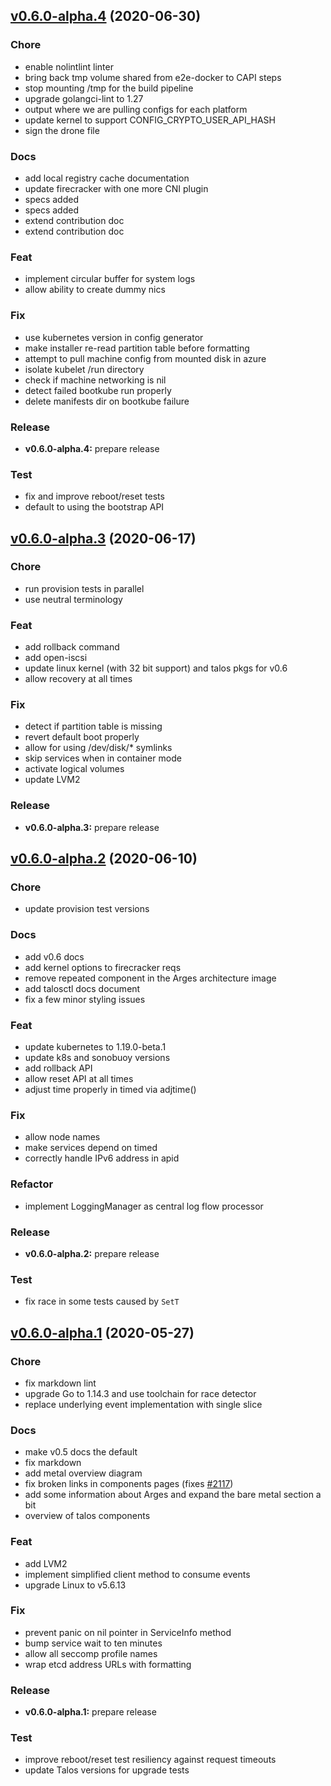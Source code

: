 <a name="v0.6.0-alpha.4"></a>

## [v0.6.0-alpha.4](https://github.com/talos-systems/talos/compare/v0.6.0-alpha.3...v0.6.0-alpha.4) (2020-06-30)

### Chore

- enable nolintlint linter
- bring back tmp volume shared from e2e-docker to CAPI steps
- stop mounting /tmp for the build pipeline
- upgrade golangci-lint to 1.27
- output where we are pulling configs for each platform
- update kernel to support CONFIG_CRYPTO_USER_API_HASH
- sign the drone file

### Docs

- add local registry cache documentation
- update firecracker with one more CNI plugin
- specs added
- specs added
- extend contribution doc
- extend contribution doc

### Feat

- implement circular buffer for system logs
- allow ability to create dummy nics

### Fix

- use kubernetes version in config generator
- make installer re-read partition table before formatting
- attempt to pull machine config from mounted disk in azure
- isolate kubelet /run directory
- check if machine networking is nil
- detect failed bootkube run properly
- delete manifests dir on bootkube failure

### Release

- **v0.6.0-alpha.4:** prepare release

### Test

- fix and improve reboot/reset tests
- default to using the bootstrap API

<a name="v0.6.0-alpha.3"></a>

## [v0.6.0-alpha.3](https://github.com/talos-systems/talos/compare/v0.6.0-alpha.2...v0.6.0-alpha.3) (2020-06-17)

### Chore

- run provision tests in parallel
- use neutral terminology

### Feat

- add rollback command
- add open-iscsi
- update linux kernel (with 32 bit support) and talos pkgs for v0.6
- allow recovery at all times

### Fix

- detect if partition table is missing
- revert default boot properly
- allow for using /dev/disk/\* symlinks
- skip services when in container mode
- activate logical volumes
- update LVM2

### Release

- **v0.6.0-alpha.3:** prepare release

<a name="v0.6.0-alpha.2"></a>

## [v0.6.0-alpha.2](https://github.com/talos-systems/talos/compare/v0.6.0-alpha.1...v0.6.0-alpha.2) (2020-06-10)

### Chore

- update provision test versions

### Docs

- add v0.6 docs
- add kernel options to firecracker reqs
- remove repeated component in the Arges architecture image
- add talosctl docs document
- fix a few minor styling issues

### Feat

- update kubernetes to 1.19.0-beta.1
- update k8s and sonobuoy versions
- add rollback API
- allow reset API at all times
- adjust time properly in timed via adjtime()

### Fix

- allow node names
- make services depend on timed
- correctly handle IPv6 address in apid

### Refactor

- implement LoggingManager as central log flow processor

### Release

- **v0.6.0-alpha.2:** prepare release

### Test

- fix race in some tests caused by `SetT`

<a name="v0.6.0-alpha.1"></a>

## [v0.6.0-alpha.1](https://github.com/talos-systems/talos/compare/v0.6.0-alpha.0...v0.6.0-alpha.1) (2020-05-27)

### Chore

- fix markdown lint
- upgrade Go to 1.14.3 and use toolchain for race detector
- replace underlying event implementation with single slice

### Docs

- make v0.5 docs the default
- fix markdown
- add metal overview diagram
- fix broken links in components pages (fixes [#2117](https://github.com/talos-systems/talos/issues/2117))
- add some information about Arges and expand the bare metal section a bit
- overview of talos components

### Feat

- add LVM2
- implement simplified client method to consume events
- upgrade Linux to v5.6.13

### Fix

- prevent panic on nil pointer in ServiceInfo method
- bump service wait to ten minutes
- allow all seccomp profile names
- wrap etcd address URLs with formatting

### Release

- **v0.6.0-alpha.1:** prepare release

### Test

- improve reboot/reset test resiliency against request timeouts
- update Talos versions for upgrade tests
